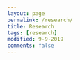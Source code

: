 ```yaml
--- 
layout: page
permalink: /research/
title: Research
tags: [research]
modified: 9-9-2019
comments: false
---
```


<head>
    <meta name="generator" content="HTML Tidy for Linux/x86 (vers 11 February 2007), see www.w3.org">
    <style type="text/css">
        /* Color scheme stolen from Sergey Karayev */
        
        a {
            color: #1772d0;
            text-decoration: none;
        }
        
        a:focus,
        a:hover {
            color: #f09228;
            text-decoration: none;
        }
        
        body,
        td,
        th,
        tr,
        p,
        a {
            font-family: 'Lato', Verdana, Helvetica, sans-serif;
            font-size: 14px
        }
        
        strong {
            font-family: 'Lato', Verdana, Helvetica, sans-serif;
            font-size: 14px;
        }
        
        heading {
            font-family: 'Lato', Verdana, Helvetica, sans-serif;
            font-size: 22px;
        }
        
        papertitle {
            font-family: 'Lato', Verdana, Helvetica, sans-serif;
            font-size: 14px;
            font-weight: 700
        }
        
        name {
            font-family: 'Lato', Verdana, Helvetica, sans-serif;
            font-size: 32px;
        }
        
        .one {
            width: 160px;
            height: 160px;
            position: relative;
        }
        
        .two {
            width: 160px;
            height: 160px;
            position: absolute;
            transition: opacity .2s ease-in-out;
            -moz-transition: opacity .2s ease-in-out;
            -webkit-transition: opacity .2s ease-in-out;
        }
        
        .fade {
            transition: opacity .2s ease-in-out;
            -moz-transition: opacity .2s ease-in-out;
            -webkit-transition: opacity .2s ease-in-out;
        }
        
        span.highlight {
            background-color: #ffffd0;
        }
    </style>
    <link rel="icon" type="image/png" href="images/seal_icon.png">
    <title>Research</title>
    <meta http-equiv="Content-Type" content="text/html; charset=us-ascii">
    <link href='https://fonts.googleapis.com/css?family=Lato:400,700,400italic,700italic' rel='stylesheet' type='text/css'>
</head>

<body>
    <table width="800" border="0" align="center" cellspacing="0" cellpadding="0">
        <tr>
            <td>

                <table width="100%" align="center" border="0" cellspacing="0" cellpadding="20">
                    <tr>
                        <td width="100%" valign="middle">
                            <p>
                                .....
                            </p>
                        </td>
                    </tr>
                </table>

                <table width="120%" align="center" border="0" cellspacing="0" cellpadding="20">

                    <tr>
                        <td width="25%">
                            <img src=''>
                        </td>
                        <td valign="top" width="75%">
                            <p>
                                <a href="https://openreview.net/pdf?id=BJlEEaEFDS">
                                    <papertitle>Towards an Adversarially Robust Normalization Approach</papertitle>
                                </a>
                                <br>
                                <strong>Muhammad Awais </strong> Fahad Shamshad , Sung-Ho Bae
                                <br>
                                <em>Submitted to ICLR</em>, 2020
                                <br>
                                <p></p>
                                <p>With immense benefits of BatchNorm also comes its adversarial vulnerability as shown by recent papers. In this work, we first investigated how BatchNorm causes this vulnerability and how to avoid it. We also proposed a new normalization called RobustNorm which inherits all the benefits of BatchNorm while being more adversarially robust then BatchNorm.
                                </p>
                    </tr>

                    <tr>
                        <td width="25%">
                            <div class="one">
                                <img src=''>
                            </div>

                        </td>
                        <td valign="top" width="25%">
                            <a href="https://drive.google.com/file/d/13i6DlS9UhGVKmwslLUFnKBwdxFRVQeQj/view?usp=sharing">
                                <papertitle>Revisiting Internal Covariate Shift For Batch Normalization</papertitle>
                            </a>
                            <br>
                            <a href="">Muhammad Awais</a>,
                            <a href=""> <strong>Md Tauhid Iqbal </strong></a>,
                            <a href="">Sung-Ho Bae</a>,
                            <br>
                            <em>Submitted to NIPS</em>, 2020
                            <br>
                            <a href="">arxiv</a> /
                            <a href="">blog post</a> /
                            <a href="">bibtex</a>
                            <p></p>
                            <p></p>
                        </td>
                    </tr>

                    <tr >
                        <td width="25%">
                            <div class="one">
                                <div class="two" id='aperture_image'><img src='images/ptych.PNG'></div>
                                <img src='images/ptych.PNG'>
                            </div>
        
                        </td>
                        <td valign="top" width="75%">
                            <a href="https://drive.google.com/open?id=1MpvxcW7OTJP321QL_q4ZLQ8D653bZZzy">
                                <papertitle>Adaptive Ptych: Leveraging Image Adaptive Generative Priors for Subsampled Fourier Ptychography</papertitle>
                            </a>
                            <br>
                            <a href="https://people.eecs.berkeley.edu/~pratul/">Fahad Shamshad</a>,
                            <a href="http://rahuldotgarg.appspot.com/">Farwa Abbas</a>,
                            <a href="http://people.csail.mit.edu/nwadhwa/">Ali Ahmed</a>,
                            <br>
                            <em>Accepted in ICCVw</em>, 2019
                            <br>
                            <a href="">code</a> /
                            <a href="">bibtex</a>
                            <p></p>
                            <p>We propose robust ptychography algorithm that acheive comparable reconstruction results to state of the art at low subsampling ratios.</p>
                        </td>
                    </tr>

                    
                    

                </table>


                </td>
        </tr>
    </table>
</body>

</html>
